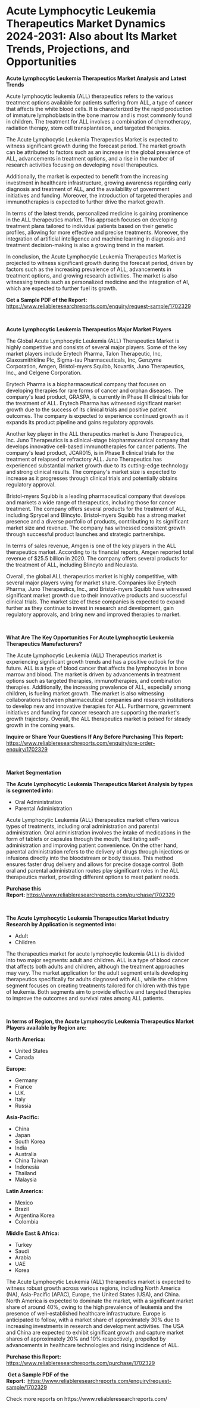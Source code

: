 <p><h1>Acute Lymphocytic Leukemia Therapeutics Market Dynamics 2024-2031: Also about Its Market Trends, Projections, and Opportunities</h1></p><p><strong>Acute Lymphocytic Leukemia Therapeutics Market Analysis and Latest Trends</strong></p>
<p><p>Acute lymphocytic leukemia (ALL) therapeutics refers to the various treatment options available for patients suffering from ALL, a type of cancer that affects the white blood cells. It is characterized by the rapid production of immature lymphoblasts in the bone marrow and is most commonly found in children. The treatment for ALL involves a combination of chemotherapy, radiation therapy, stem cell transplantation, and targeted therapies.</p><p>The Acute Lymphocytic Leukemia Therapeutics Market is expected to witness significant growth during the forecast period. The market growth can be attributed to factors such as an increase in the global prevalence of ALL, advancements in treatment options, and a rise in the number of research activities focusing on developing novel therapeutics.</p><p>Additionally, the market is expected to benefit from the increasing investment in healthcare infrastructure, growing awareness regarding early diagnosis and treatment of ALL, and the availability of government initiatives and funding. Moreover, the introduction of targeted therapies and immunotherapies is expected to further drive the market growth.</p><p>In terms of the latest trends, personalized medicine is gaining prominence in the ALL therapeutics market. This approach focuses on developing treatment plans tailored to individual patients based on their genetic profiles, allowing for more effective and precise treatments. Moreover, the integration of artificial intelligence and machine learning in diagnosis and treatment decision-making is also a growing trend in the market.</p><p>In conclusion, the Acute Lymphocytic Leukemia Therapeutics Market is projected to witness significant growth during the forecast period, driven by factors such as the increasing prevalence of ALL, advancements in treatment options, and growing research activities. The market is also witnessing trends such as personalized medicine and the integration of AI, which are expected to further fuel its growth.</p></p>
<p><strong>Get a Sample PDF of the Report:&nbsp;</strong> <a href="https://www.reliableresearchreports.com/enquiry/request-sample/1702329">https://www.reliableresearchreports.com/enquiry/request-sample/1702329</a></p>
<p>&nbsp;</p>
<p><strong>Acute Lymphocytic Leukemia Therapeutics Major Market Players</strong></p>
<p><p>The Global Acute Lymphocytic Leukemia (ALL) Therapeutics Market is highly competitive and consists of several major players. Some of the key market players include Erytech Pharma, Talon Therapeutic, Inc, Glaxosmithkline Plc, Sigma-tau Pharmaceuticals, Inc, Genzyme Corporation, Amgen, Bristol-myers Squibb, Novartis, Juno Therapeutics, Inc., and Celgene Corporation.</p><p>Erytech Pharma is a biopharmaceutical company that focuses on developing therapies for rare forms of cancer and orphan diseases. The company's lead product, GRASPA, is currently in Phase III clinical trials for the treatment of ALL. Erytech Pharma has witnessed significant market growth due to the success of its clinical trials and positive patient outcomes. The company is expected to experience continued growth as it expands its product pipeline and gains regulatory approvals.</p><p>Another key player in the ALL therapeutics market is Juno Therapeutics, Inc. Juno Therapeutics is a clinical-stage biopharmaceutical company that develops innovative cell-based immunotherapies for cancer patients. The company's lead product, JCAR015, is in Phase II clinical trials for the treatment of relapsed or refractory ALL. Juno Therapeutics has experienced substantial market growth due to its cutting-edge technology and strong clinical results. The company's market size is expected to increase as it progresses through clinical trials and potentially obtains regulatory approval.</p><p>Bristol-myers Squibb is a leading pharmaceutical company that develops and markets a wide range of therapeutics, including those for cancer treatment. The company offers several products for the treatment of ALL, including Sprycel and Blincyto. Bristol-myers Squibb has a strong market presence and a diverse portfolio of products, contributing to its significant market size and revenue. The company has witnessed consistent growth through successful product launches and strategic partnerships.</p><p>In terms of sales revenue, Amgen is one of the key players in the ALL therapeutics market. According to its financial reports, Amgen reported total revenue of $25.5 billion in 2020. The company offers several products for the treatment of ALL, including Blincyto and Neulasta.</p><p>Overall, the global ALL therapeutics market is highly competitive, with several major players vying for market share. Companies like Erytech Pharma, Juno Therapeutics, Inc., and Bristol-myers Squibb have witnessed significant market growth due to their innovative products and successful clinical trials. The market size of these companies is expected to expand further as they continue to invest in research and development, gain regulatory approvals, and bring new and improved therapies to market.</p></p>
<p>&nbsp;</p>
<p><strong>What Are The Key Opportunities For Acute Lymphocytic Leukemia Therapeutics Manufacturers?</strong></p>
<p><p>The Acute Lymphocytic Leukemia (ALL) Therapeutics market is experiencing significant growth trends and has a positive outlook for the future. ALL is a type of blood cancer that affects the lymphocytes in bone marrow and blood. The market is driven by advancements in treatment options such as targeted therapies, immunotherapies, and combination therapies. Additionally, the increasing prevalence of ALL, especially among children, is fueling market growth. The market is also witnessing collaborations between pharmaceutical companies and research institutions to develop new and innovative therapies for ALL. Furthermore, government initiatives and funding for cancer research are supporting the market's growth trajectory. Overall, the ALL therapeutics market is poised for steady growth in the coming years.</p></p>
<p><strong>Inquire or Share Your Questions If Any Before Purchasing This Report:</strong> <a href="https://www.reliableresearchreports.com/enquiry/pre-order-enquiry/1702329">https://www.reliableresearchreports.com/enquiry/pre-order-enquiry/1702329</a></p>
<p>&nbsp;</p>
<p><strong>Market Segmentation</strong></p>
<p><strong>The Acute Lymphocytic Leukemia Therapeutics Market Analysis by types is segmented into:</strong></p>
<p><ul><li>Oral Administration</li><li>Parental Administration</li></ul></p>
<p><p>Acute Lymphocytic Leukemia (ALL) therapeutics market offers various types of treatments, including oral administration and parental administration. Oral administration involves the intake of medications in the form of tablets or capsules through the mouth, facilitating self-administration and improving patient convenience. On the other hand, parental administration refers to the delivery of drugs through injections or infusions directly into the bloodstream or body tissues. This method ensures faster drug delivery and allows for precise dosage control. Both oral and parental administration routes play significant roles in the ALL therapeutics market, providing different options to meet patient needs.</p></p>
<p><strong>Purchase this Report:&nbsp;</strong><a href="https://www.reliableresearchreports.com/purchase/1702329">https://www.reliableresearchreports.com/purchase/1702329</a></p>
<p>&nbsp;</p>
<p><strong>The Acute Lymphocytic Leukemia Therapeutics Market Industry Research by Application is segmented into:</strong></p>
<p><ul><li>Adult</li><li>Children</li></ul></p>
<p><p>The therapeutics market for acute lymphocytic leukemia (ALL) is divided into two major segments: adult and children. ALL is a type of blood cancer that affects both adults and children, although the treatment approaches may vary. The market application for the adult segment entails developing therapeutics specifically for adults diagnosed with ALL, while the children segment focuses on creating treatments tailored for children with this type of leukemia. Both segments aim to provide effective and targeted therapies to improve the outcomes and survival rates among ALL patients.</p></p>
<p>&nbsp;</p>
<p><strong>In terms of Region, the Acute Lymphocytic Leukemia Therapeutics Market Players available by Region are:</strong></p>
<p>
    <p> <strong> North America: </strong>
        <ul>
            <li>United States</li>
            <li>Canada</li>
        </ul>
        </p> 
    <p> <strong> Europe: </strong>
        <ul>
            <li>Germany</li>
            <li>France</li>
            <li>U.K.</li>
            <li>Italy</li>
            <li>Russia</li>
        </ul>
        </p> 
    <p> <strong> Asia-Pacific: </strong>
        <ul>
            <li>China</li>
            <li>Japan</li>
            <li>South Korea</li>
            <li>India</li>
            <li>Australia</li>
            <li>China Taiwan</li>
            <li>Indonesia</li>
            <li>Thailand</li>
            <li>Malaysia</li>
        </ul>
        </p> 
    <p> <strong> Latin America: </strong>
        <ul>
            <li>Mexico</li>
            <li>Brazil</li>
            <li>Argentina Korea</li>
            <li>Colombia</li>
        </ul>
        </p> 
    <p> <strong> Middle East & Africa: </strong>
        <ul>
            <li>Turkey</li>
            <li>Saudi</li>
            <li>Arabia</li>
            <li>UAE</li>
            <li>Korea</li>
        </ul>
    </p>
    </p>
<p><p>The Acute Lymphocytic Leukemia (ALL) therapeutics market is expected to witness robust growth across various regions, including North America (NA), Asia-Pacific (APAC), Europe, the United States (USA), and China. North America is expected to dominate the market, with a significant market share of around 40%, owing to the high prevalence of leukemia and the presence of well-established healthcare infrastructure. Europe is anticipated to follow, with a market share of approximately 30% due to increasing investments in research and development activities. The USA and China are expected to exhibit significant growth and capture market shares of approximately 20% and 10% respectively, propelled by advancements in healthcare technologies and rising incidence of ALL.</p></p>
<p><strong>Purchase this Report: </strong><a href="https://www.reliableresearchreports.com/purchase/1702329">https://www.reliableresearchreports.com/purchase/1702329</a></p>
<p>&nbsp;<strong>Get a Sample PDF of the Report:&nbsp;&nbsp;</strong><a href="https://www.reliableresearchreports.com/enquiry/request-sample/1702329">https://www.reliableresearchreports.com/enquiry/request-sample/1702329</a></p>
<p><strong></strong></p>
<p>Check more reports on https://www.reliableresearchreports.com/</p>